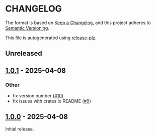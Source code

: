 # CHANGELOG

The format is based on [Keep a Changelog](https://keepachangelog.com/en/1.0.0/), and
this project adheres to [Semantic Versioning](https://semver.org/spec/v2.0.0.html).

This file is autogenerated using [release-plz](https://release-plz.dev).

## Unreleased

## [1.0.1](https://github.com/tonywu6/mdbookkit/compare/mdbookkit-v1.0.0...mdbookkit-v1.0.1) - 2025-04-08

### Other

- fix version number ([#10](https://github.com/tonywu6/mdbookkit/pull/10))
- fix issues with crates.io README ([#9](https://github.com/tonywu6/mdbookkit/pull/9))

## [1.0.0](https://tonywu6.github.com/tonywu6/mdbookkit/releases/tag/mdbookkit-v1.0.0) - 2025-04-08

Initial release.
